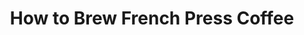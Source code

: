 ---
layout: blog
publisher: Crema.co Blog
originalurl: http://blog.crema.co/pourpod-a-single-serve-capsule-pour-over-coffee/
title: "How to Brew French Press Coffee"
snippet: "The French Press is the perfect low-maintenance brew method for lazy Saturday mornings. Done right, it produces a creamy-bodied coffee. Follow this guide to brew the perfect French Press."
---